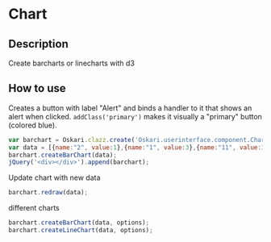 # Chart

## Description

Create barcharts or linecharts with d3

## How to use

Creates a button with label "Alert" and binds a handler to it that shows an alert when clicked. `addClass('primary')` makes it visually a "primary" button (colored blue).

```javascript
var barchart = Oskari.clazz.create('Oskari.userinterface.component.Chart', Oskari.getSandbox());
var data = [{name:"2", value:1},{name:"1", value:3},{name:"11", value:31},{name:"12", value:32},{name:"13", value:300},{name:"14", value:355},{name:"15", value:366},{name:"16", value:377}];
barchart.createBarChart(data);
jQuery('<div></div>').append(barchart);

```

Update chart with new data
```javascript
barchart.redraw(data);
```

different charts
```javascript
barchart.createBarChart(data, options);
barchart.createLineChart(data, options);
```
